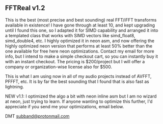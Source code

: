 FFTReal v1.2
------------

This is the best (most precise and best sounding) real FFT/iFFT transforms available 
in existence! I have gone through at least 10, and kept upgrading until I found this 
one, so I adapted it for SIMD capability and arranged it into a templated class that
works with SIMD vectors like simd_float8, simd_double4, etc. I highly optimized it 
in neon asm, and now offering the highly optimized neon version that performs at least
50% better than the one available for free here neon optimizations. Contact my email 
for more info, but I intend to make a simple checkout cart, so you can instantly buy it 
with an instant checkout. The pricing is $200/project but I will offer a company or 
organization-wise license also for $500.

This is what I am using now in all of my audio projects instead of AVFFT, PFFFT,
etc. It is by far the best sounding that I found that is also fast as lightning.

NEW v1.1: I optimized the algo a bit with neon inline asm but I am no wizard at neon, 
just trying to learn. If anyone wanting to optimize this further, I'd appreciate if 
you send me your optimizations, email below.

DMT <subband@protonmail.com>
